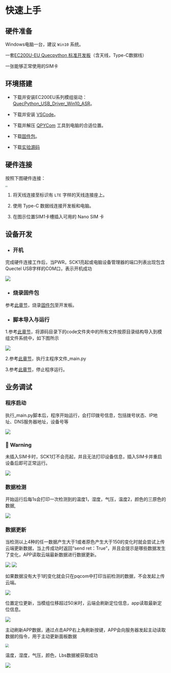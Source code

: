 # 快速上手

## 硬件准备

Windows电脑一台，建议 `Win10` 系统。

一套[EC200U-EU Quecpython 标准开发板](https://python.quectel.com/doc/Getting_started/zh/evb/ec200x-evb.html)（含天线，Type-C数据线）

一张能够正常使用的SIM卡

## 环境搭建

- 下载并安装EC200EU系列模组驱动：[QuecPython_USB_Driver_Win10_ASR](https://images.quectel.com/python/2023/04/Quectel_Windows_USB_DriverA_Customer_V1.1.13.zip)。


- 下载并安装 [VSCode](https://code.visualstudio.com/)。
- 下载并解压 [QPYCom](https://images.quectel.com/python/2022/12/QPYcom_V3.6.0.zip) 工具到电脑的合适位置。
- 下载[固件包](../../solutions/SimpliKit/EC200UEUAAR05A01M08_TEST0222.zip  )。
- 下载[实验源码](https://gitee.com/dustin-wei/solution-sensorhub) 

## 硬件连接

按照下图硬件连接：

<img src="./media/EVB_link1.png" style="zoom: 25%;" /><img src="./media/EVB_link2.png" style="zoom: 20%;" />



1. 将天线连接至标识有 `LTE` 字样的天线连接座上。

2. 使用 Type-C 数据线连接开发板和电脑。

3. 在图示位置SIM1卡槽插入可用的 Nano SIM 卡



## 设备开发

- ### 开机

完成硬件连接工作后，当PWR，SCK1亮起或电脑设备管理器的端口列表出现包含Quectel USB字样的COM口，表示开机成功

<img src="./media/USB.png"  />



- ### 烧录固件包

参考[此章节](https://python.quectel.com/doc/Application_guide/zh/dev-tools/QPYcom/qpycom-dw.html#下载固件)，烧录[固件包](../../solutions/SimpliKit/EC200UEUAAR05A01M08_TEST0222.zip )至开发板。

- ### 脚本导入与运行

1.参考[此章节](https://python.quectel.com/doc/Getting_started/zh/first_python.html#PC与模组间的文件传输)，将源码目录下的code文件夹中的所有文件按原目录结构导入到模组文件系统中，如下图所示

<img src="./media/Qpycom.png"  />

2.参考[此章节](https://python.quectel.com/doc/Getting_started/zh/first_python.html#执行脚本文件)，执行主程序文件_main.py

3.参考[此章节](https://python.quectel.com/doc/Getting_started/zh/first_python.html#停止程序运行)，停止程序运行。

## 业务调试

### 程序启动

执行_main.py脚本后，程序开始运行，会打印拨号信息，包括拨号状态、IP地址、DNS服务器地址，设备号等

<img src="./media/drivers_data.png"  />

### 🚩 **Warning**

未插入SIM卡时，SCK1灯不会亮起，并且无法打印设备信息，插入SIM卡并重启设备后即可正常运行。

<img src="./media/sim_erro.png"  />

### 数据检测

开始运行后每1s会打印一次检测到的温度1，湿度，气压，温度2，颜色的三原色的数据,

<img src="./media/data.png"  />

### 数据更新

当检测以上4种的任一数据产生大于1或者原色产生大于150的变化时就会尝试上传云端更新数据，当上传成功时返回“send ret：True”，并且会提示是哪些数据发生了变化，APP读取云端最新数据进行数据更新。

<img src="./media/data_up.png"  />

<img src="./media/yun.png"  />

如果数据没有大于1的变化就会只在pqcom中打印当前检测的数据，不会发起上传云端。

<img src="./media/data1.png"  />

位置定位更新，当模组位移超过50米时，云端会刷新定位信息，app读取最新定位信息。

<img src="./media/gnss.png"  />

主动刷新APP数据，通过点击APP右上角刷新按键，APP会向服务器发起主动读取数据的指令，用于主动更新面板数据

<img src="./media/APP.png" style="zoom: 67%;" />

温度，湿度，气压，颜色，Lbs数据被获取成功

<img src="./media/data_get.png" style="zoom: 100%;" />